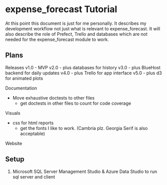 # expense_forecast Tutorial

At this point this document is just for me personally. It describes my development workflow not just what is relevant to expense_forecast.
It will also describe the role of Prefect, Trello and databases which are not needed for the expense_forecast module to work.

## Plans

Releases
v1.0 - MVP
v2.0 - plus databases for history
v3.0 - plus BlueHost backend for daily updates
v4.0 - plus Trello for app interface
v5.0 - plus d3 for animated plots

Documentation
 - Move exhaustive doctests to other files
	- get doctests in other files to count for code coverage 
	
Visuals
 - css for html reports 
	- get the fonts I like to work. (Cambria plz. Georgia Serif is also acceptable)

Website

## Setup

1. Microsoft SQL Server Management Studio & Azure Data Studio to run sql server and client




## 